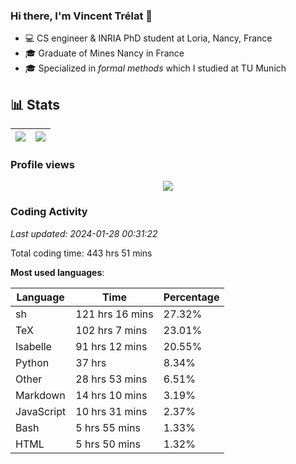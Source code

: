 ### Hi there, I'm Vincent Trélat 👋

-   💻 CS engineer & INRIA PhD student at Loria, Nancy, France
-   🎓 Graduate of Mines Nancy in France
-   🎓 Specialized in _formal methods_ which I studied at TU Munich

## 📊 **Stats**

| <img align="center" src="https://readme-stats.clckblog.space/api?username=VTrelat&show_icons=true&include_all_commits=true&theme=tokyonight&hide_border=true" /> | <img align="center" src="https://readme-stats.clckblog.space/api/top-langs/?username=VTrelat&layout=compact&theme=tokyonight&hide_border=true" /> |
| ---------------------------------------------------------------------------------------------------------------------------------------------------------------- | ------------------------------------------------------------------------------------------------------------------------------------------------- |

### Profile views

<p align="center">
 <img src="https://profile-counter.glitch.me/VTrelat/count.svg" />
</p>

<!--automations-->
### Coding Activity
_Last updated: 2024-01-28 00:31:22_

Total coding time: 443 hrs 51 mins

**Most used languages**:

| Language | Time | Percentage |
| ------------- | ------------- | ------------- |
| sh | 121 hrs 16 mins | 27.32% |
| TeX | 102 hrs 7 mins | 23.01% |
| Isabelle | 91 hrs 12 mins | 20.55% |
| Python | 37 hrs | 8.34% |
| Other | 28 hrs 53 mins | 6.51% |
| Markdown | 14 hrs 10 mins | 3.19% |
| JavaScript | 10 hrs 31 mins | 2.37% |
| Bash | 5 hrs 55 mins | 1.33% |
| HTML | 5 hrs 50 mins | 1.32% |

